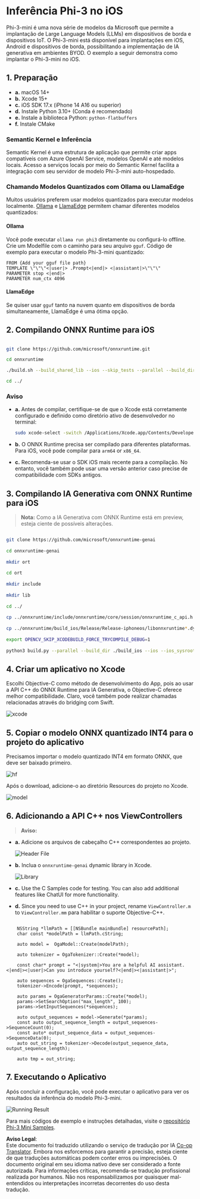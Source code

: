 <!--
CO_OP_TRANSLATOR_METADATA:
{
  "original_hash": "82af197df38d25346a98f1f0e84d1698",
  "translation_date": "2025-05-09T10:55:43+00:00",
  "source_file": "md/01.Introduction/03/iOS_Inference.md",
  "language_code": "pt"
}
-->
# **Inferência Phi-3 no iOS**

Phi-3-mini é uma nova série de modelos da Microsoft que permite a implantação de Large Language Models (LLMs) em dispositivos de borda e dispositivos IoT. O Phi-3-mini está disponível para implantações em iOS, Android e dispositivos de borda, possibilitando a implementação de IA generativa em ambientes BYOD. O exemplo a seguir demonstra como implantar o Phi-3-mini no iOS.

## **1. Preparação**

- **a.** macOS 14+
- **b.** Xcode 15+
- **c.** iOS SDK 17.x (iPhone 14 A16 ou superior)
- **d.** Instale Python 3.10+ (Conda é recomendado)
- **e.** Instale a biblioteca Python: `python-flatbuffers`
- **f.** Instale CMake

### Semantic Kernel e Inferência

Semantic Kernel é uma estrutura de aplicação que permite criar apps compatíveis com Azure OpenAI Service, modelos OpenAI e até modelos locais. Acesso a serviços locais por meio do Semantic Kernel facilita a integração com seu servidor de modelo Phi-3-mini auto-hospedado.

### Chamando Modelos Quantizados com Ollama ou LlamaEdge

Muitos usuários preferem usar modelos quantizados para executar modelos localmente. [Ollama](https://ollama.com) e [LlamaEdge](https://llamaedge.com) permitem chamar diferentes modelos quantizados:

#### **Ollama**

Você pode executar `ollama run phi3` diretamente ou configurá-lo offline. Crie um Modelfile com o caminho para seu arquivo `gguf`. Código de exemplo para executar o modelo Phi-3-mini quantizado:

```gguf
FROM {Add your gguf file path}
TEMPLATE \"\"\"<|user|> .Prompt<|end|> <|assistant|>\"\"\"
PARAMETER stop <|end|>
PARAMETER num_ctx 4096
```

#### **LlamaEdge**

Se quiser usar `gguf` tanto na nuvem quanto em dispositivos de borda simultaneamente, LlamaEdge é uma ótima opção.

## **2. Compilando ONNX Runtime para iOS**

```bash

git clone https://github.com/microsoft/onnxruntime.git

cd onnxruntime

./build.sh --build_shared_lib --ios --skip_tests --parallel --build_dir ./build_ios --ios --apple_sysroot iphoneos --osx_arch arm64 --apple_deploy_target 17.5 --cmake_generator Xcode --config Release

cd ../

```

### **Aviso**

- **a.** Antes de compilar, certifique-se de que o Xcode está corretamente configurado e definido como diretório ativo de desenvolvedor no terminal:

    ```bash
    sudo xcode-select -switch /Applications/Xcode.app/Contents/Developer
    ```

- **b.** O ONNX Runtime precisa ser compilado para diferentes plataformas. Para iOS, você pode compilar para `arm64` or `x86_64`.

- **c.** Recomenda-se usar o SDK iOS mais recente para a compilação. No entanto, você também pode usar uma versão anterior caso precise de compatibilidade com SDKs antigos.

## **3. Compilando IA Generativa com ONNX Runtime para iOS**

> **Nota:** Como a IA Generativa com ONNX Runtime está em preview, esteja ciente de possíveis alterações.

```bash

git clone https://github.com/microsoft/onnxruntime-genai
 
cd onnxruntime-genai
 
mkdir ort
 
cd ort
 
mkdir include
 
mkdir lib
 
cd ../
 
cp ../onnxruntime/include/onnxruntime/core/session/onnxruntime_c_api.h ort/include
 
cp ../onnxruntime/build_ios/Release/Release-iphoneos/libonnxruntime*.dylib* ort/lib
 
export OPENCV_SKIP_XCODEBUILD_FORCE_TRYCOMPILE_DEBUG=1
 
python3 build.py --parallel --build_dir ./build_ios --ios --ios_sysroot iphoneos --ios_arch arm64 --ios_deployment_target 17.5 --cmake_generator Xcode --cmake_extra_defines CMAKE_XCODE_ATTRIBUTE_CODE_SIGNING_ALLOWED=NO

```

## **4. Criar um aplicativo no Xcode**

Escolhi Objective-C como método de desenvolvimento do App, pois ao usar a API C++ do ONNX Runtime para IA Generativa, o Objective-C oferece melhor compatibilidade. Claro, você também pode realizar chamadas relacionadas através do bridging com Swift.

![xcode](../../../../../translated_images/xcode.6c67033ca85b703e80cc51ecaa681fbcb6ac63cc0c256705ac97bc9ca039c235.pt.png)

## **5. Copiar o modelo ONNX quantizado INT4 para o projeto do aplicativo**

Precisamos importar o modelo quantizado INT4 em formato ONNX, que deve ser baixado primeiro.

![hf](../../../../../translated_images/hf.b99941885c6561bb3bcc0155d409e713db6d47b4252fb6991a08ffeefc0170ec.pt.png)

Após o download, adicione-o ao diretório Resources do projeto no Xcode.

![model](../../../../../translated_images/model.f0cb932ac2c7648211fbe5341ee1aa42b77cb7f956b6d9b084afb8fbf52927c7.pt.png)

## **6. Adicionando a API C++ nos ViewControllers**

> **Aviso:**

- **a.** Adicione os arquivos de cabeçalho C++ correspondentes ao projeto.

  ![Header File](../../../../../translated_images/head.2504a93b0be166afde6729fb193ebd14c5acb00a0bb6de1939b8a175b1f630fb.pt.png)

- **b.** Inclua o `onnxruntime-genai` dynamic library in Xcode.

  ![Library](../../../../../translated_images/lib.86e12a925eb07e4e71a1466fa4f3ad27097e08505d25d34e98c33005d69b6f23.pt.png)

- **c.** Use the C Samples code for testing. You can also add additional features like ChatUI for more functionality.

- **d.** Since you need to use C++ in your project, rename `ViewController.m` to `ViewController.mm` para habilitar o suporte Objective-C++.

```objc

    NSString *llmPath = [[NSBundle mainBundle] resourcePath];
    char const *modelPath = llmPath.cString;

    auto model =  OgaModel::Create(modelPath);

    auto tokenizer = OgaTokenizer::Create(*model);

    const char* prompt = "<|system|>You are a helpful AI assistant.<|end|><|user|>Can you introduce yourself?<|end|><|assistant|>";

    auto sequences = OgaSequences::Create();
    tokenizer->Encode(prompt, *sequences);

    auto params = OgaGeneratorParams::Create(*model);
    params->SetSearchOption("max_length", 100);
    params->SetInputSequences(*sequences);

    auto output_sequences = model->Generate(*params);
    const auto output_sequence_length = output_sequences->SequenceCount(0);
    const auto* output_sequence_data = output_sequences->SequenceData(0);
    auto out_string = tokenizer->Decode(output_sequence_data, output_sequence_length);
    
    auto tmp = out_string;

```

## **7. Executando o Aplicativo**

Após concluir a configuração, você pode executar o aplicativo para ver os resultados da inferência do modelo Phi-3-mini.

![Running Result](../../../../../translated_images/result.7ebd1fe614f809d776c46475275ec72e4ab898c4ec53ae62b29315c064ca6839.pt.jpg)

Para mais códigos de exemplo e instruções detalhadas, visite o [repositório Phi-3 Mini Samples](https://github.com/Azure-Samples/Phi-3MiniSamples/tree/main/ios).

**Aviso Legal**:  
Este documento foi traduzido utilizando o serviço de tradução por IA [Co-op Translator](https://github.com/Azure/co-op-translator). Embora nos esforcemos para garantir a precisão, esteja ciente de que traduções automáticas podem conter erros ou imprecisões. O documento original em seu idioma nativo deve ser considerado a fonte autorizada. Para informações críticas, recomenda-se tradução profissional realizada por humanos. Não nos responsabilizamos por quaisquer mal-entendidos ou interpretações incorretas decorrentes do uso desta tradução.